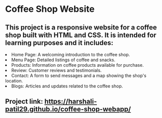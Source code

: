 # Coffee Shop Website
## This project is a responsive website for a coffee shop built with HTML and CSS. It is intended for learning purposes and it includes:

<li>Home Page: A welcoming introduction to the coffee shop.
<li>Menu Page: Detailed listings of coffee and snacks.
<li>Products: Information on coffee products available for purchase.
<li>Review: Customer reviews and testimonials.
<li>Contact: A form to send messages and a map showing the shop's location.
<li>Blogs: Articles and updates related to the coffee shop.

## Project link: https://harshali-patil29.github.io/coffee-shop-webapp/
